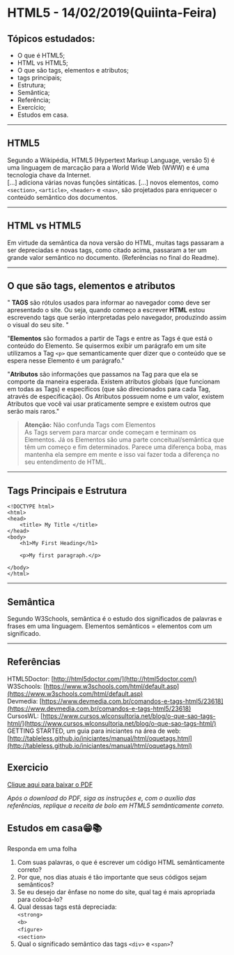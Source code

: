 # HTML5 - 14/02/2019(Quiinta-Feira)

## Tópicos estudados:

- O que é HTML5;
- HTML vs HTML5;
- O que são tags, elementos e atributos;
- tags principais;
- Estrutura;
- Semântica;
- Referência;
- Exercício;
- Estudos em casa.


<hr/>

## HTML5

Segundo a Wikipédia, HTML5 (Hypertext Markup Language, versão 5) é uma linguagem de marcação para a World Wide Web (WWW) e é uma tecnologia chave da Internet.<br/>
[...] adiciona várias novas funções sintáticas. [...] novos elementos, como `<section>`, `<article>`, `<header>` e `<nav>`, são projetados para enriquecer o conteúdo semântico dos documentos.
<hr/>

## HTML vs HTML5

Em virtude da semântica da nova versão do HTML, muitas tags passaram a ser depreciadas e novas tags, como citado acima, passaram a ter um grande valor semântico no documento. (Referências no final do Readme).
<hr/>

## O que são tags, elementos e atributos

" **TAGS** são rótulos usados para informar ao navegador como  deve ser apresentado o site. Ou seja, quando começo a escrever **HTML**  estou escrevendo tags que serão interpretadas pelo navegador, produzindo assim o visual do seu site. "

"**Elementos** são formados a partir de Tags e entre as Tags é que está o conteúdo do Elemento.
Se quisermos exibir um parágrafo em um site utilizamos a Tag `<p>` que semanticamente quer dizer que o conteúdo que se espera nesse Elemento é um parágrafo."

"**Atributos** são informações que passamos na Tag para que ela se comporte da maneira esperada. Existem atributos globais (que funcionam em todas as Tags) e específicos (que são direcionados para cada Tag, através de especificação).
Os Atributos possuem nome e um valor, existem Atributos que você vai usar praticamente sempre e existem outros que serão mais raros."

> **Atenção:**
Não confunda Tags com Elementos<br/>
As Tags servem para marcar onde começam e terminam os Elementos. Já os Elementos são uma parte conceitual/semântica que têm um começo e fim determinados. Parece uma diferença boba, mas mantenha ela sempre em mente e isso vai fazer toda a diferença no seu entendimento de HTML.
<hr/>

## Tags Principais e Estrutura
```
<!DOCTYPE html>
<html>
<head>
    <title> My Title </title>
</head>
<body>
    <h1>My First Heading</h1>

    <p>My first paragraph.</p>

</body>
</html>
```
<hr/>

## Semântica

Segundo W3Schools, semântica é o estudo dos significados de palavras e frases em uma linguagem. Elementos semânticos = elementos com um significado.
<hr/>



## Referências
HTML5Doctor: [http://html5doctor.com/](http://html5doctor.com/)<br/>
W3Schools: [https://www.w3schools.com/html/default.asp](https://www.w3schools.com/html/default.asp)<br/>
Devmedia: [https://www.devmedia.com.br/comandos-e-tags-html5/23618](https://www.devmedia.com.br/comandos-e-tags-html5/23618)<br/>
CursosWL: [https://www.cursos.wlconsultoria.net/blog/o-que-sao-tags-html/](https://www.cursos.wlconsultoria.net/blog/o-que-sao-tags-html/)<br/>
GETTING STARTED, um guia para iniciantes na área de web: [http://tableless.github.io/iniciantes/manual/html/oquetags.html](http://tableless.github.io/iniciantes/manual/html/oquetags.html)

## Exercicio

<a href="[Exercício] Página HTML - Receita de bolo.pdf" download>Clique aqui para baixar o PDF</a>

*Após o download do PDF, siga as instruções e, com o auxílio das referências, replique a receita de bolo em HTML5 semânticamente correto.*

## Estudos em casa😁📚

Responda em uma folha
1. Com suas palavras, o que é escrever um código HTML semânticamente correto?
2. Por que, nos dias atuais é tão importante que seus códigos sejam semânticos?
3. Se eu desejo dar ênfase no nome do site, qual tag é mais apropriada para colocá-lo?
4. Qual dessas tags está depreciada:<br/> 
`<strong>`<br/>
`<b>`<br/>
`<figure>`<br/>
`<section>`
5. Qual o significado semântico das tags `<div>` e `<span>`?
